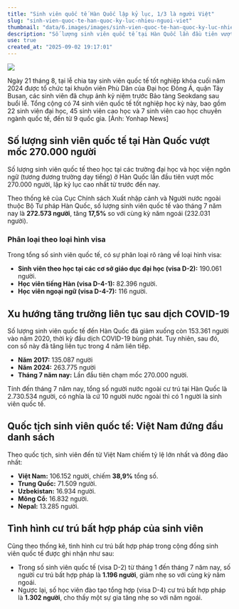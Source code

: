 ```yaml
---
title: "Sinh viên quốc tế Hàn Quốc lập kỷ lục, 1/3 là người Việt"
slug: "sinh-vien-quoc-te-han-quoc-ky-luc-nhieu-nguoi-viet"
thumbnail: "data/6.images/images/sinh-vien-quoc-te-han-quoc-ky-luc-nhieu-nguoi-viet.webp"
description: "Số lượng sinh viên quốc tế tại Hàn Quốc lần đầu tiên vượt 270.000 người, đạt mức cao nhất lịch sử. Trong đó, sinh viên Việt Nam chiếm tỷ lệ lớn nhất với gần 39 tổng số."
use: true
created_at: "2025-09-02 19:17:01"
---
```


![](/images/20250902-00000033-cnippou-000-1-view.webp)

Ngày 21 tháng 8, tại lễ chia tay sinh viên quốc tế tốt nghiệp khóa cuối năm 2024 được tổ chức tại khuôn viên Phù Dân của Đại học Đông Á, quận Tây Busan, các sinh viên đã chụp ảnh kỷ niệm trước Bảo tàng Seokdang sau buổi lễ. Tổng cộng có 74 sinh viên quốc tế tốt nghiệp học kỳ này, bao gồm 22 sinh viên đại học, 45 sinh viên cao học và 7 sinh viên cao học chuyên ngành quốc tế, đến từ 9 quốc gia. [Ảnh: Yonhap News]

## Số lượng sinh viên quốc tế tại Hàn Quốc vượt mốc 270.000 người

Số lượng sinh viên quốc tế theo học tại các trường đại học và học viện ngôn ngữ (tương đương trường dạy tiếng) ở Hàn Quốc lần đầu tiên vượt mốc 270.000 người, lập kỷ lục cao nhất từ trước đến nay.

Theo thống kê của Cục Chính sách Xuất nhập cảnh và Người nước ngoài thuộc Bộ Tư pháp Hàn Quốc, số lượng sinh viên quốc tế vào tháng 7 năm nay là **272.573 người**, tăng **17,5%** so với cùng kỳ năm ngoái (232.031 người).

### Phân loại theo loại hình visa

Trong tổng số sinh viên quốc tế, có sự phân loại rõ ràng về loại hình visa:
*   **Sinh viên theo học tại các cơ sở giáo dục đại học (visa D-2):** 190.061 người.
*   **Học viên tiếng Hàn (visa D-4-1):** 82.396 người.
*   **Học viên ngoại ngữ (visa D-4-7):** 116 người.

## Xu hướng tăng trưởng liên tục sau dịch COVID-19

Số lượng sinh viên quốc tế đến Hàn Quốc đã giảm xuống còn 153.361 người vào năm 2020, thời kỳ đầu dịch COVID-19 bùng phát. Tuy nhiên, sau đó, con số này đã tăng liên tục trong 4 năm liên tiếp.

*   **Năm 2017:** 135.087 người
*   **Năm 2024:** 263.775 người
*   **Tháng 7 năm nay:** Lần đầu tiên chạm mốc 270.000 người.

Tính đến tháng 7 năm nay, tổng số người nước ngoài cư trú tại Hàn Quốc là 2.730.534 người, có nghĩa là cứ 10 người nước ngoài thì có 1 người là sinh viên quốc tế.

## Quốc tịch sinh viên quốc tế: Việt Nam đứng đầu danh sách

Theo quốc tịch, sinh viên đến từ Việt Nam chiếm tỷ lệ lớn nhất và đông đảo nhất:
*   **Việt Nam:** 106.152 người, chiếm **38,9%** tổng số.
*   **Trung Quốc:** 71.509 người.
*   **Uzbekistan:** 16.934 người.
*   **Mông Cổ:** 16.832 người.
*   **Nepal:** 13.285 người.

## Tình hình cư trú bất hợp pháp của sinh viên

Cũng theo thống kê, tình hình cư trú bất hợp pháp trong cộng đồng sinh viên quốc tế được ghi nhận như sau:
*   Trong số sinh viên quốc tế (visa D-2) từ tháng 1 đến tháng 7 năm nay, số người cư trú bất hợp pháp là **1.196 người**, giảm nhẹ so với cùng kỳ năm ngoái.
*   Ngược lại, số học viên đào tạo tổng hợp (visa D-4) cư trú bất hợp pháp là **1.302 người**, cho thấy một sự gia tăng nhẹ so với năm ngoái.
